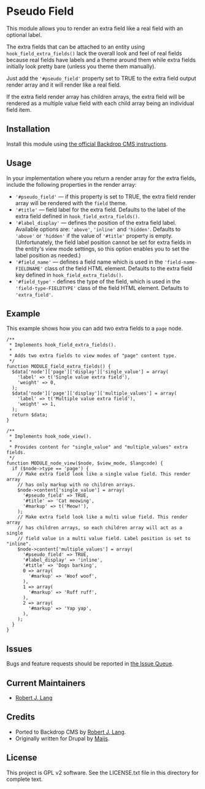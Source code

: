 Pseudo Field
============

This module allows you to render an extra field like a real field with an
optional label.

The extra fields that can be attached to an entity using
`hook_field_extra_fields()` lack the overall look and feel of real fields
because real fields have labels and a theme around them while extra fields
initially look pretty bare (unless you theme them manually).

Just add the `'#pseudo_field'` property set to TRUE to the extra field output
render array and it will render like a real field.

If the extra field render array has children arrays, the extra field will be
rendered as a multiple value field with each child array being an individual
field item.


Installation
------------

Install this module using [the official Backdrop CMS instructions](https://backdropcms.org/guide/modules).

Usage
-------------

In your implementation where you return a render array for the extra fields,
include the following properties in the render array:

- `'#pseudo_field'` — if this property is set to TRUE, the extra field render
array will be rendered with the `field` theme.
- `'#title'` — field label for the extra field. Defaults to the label of the
extra field defined in `hook_field_extra_fields()`.
- `'#label_display'` — defines the position of the extra field label. Available
options are: `'above'`, `'inline'` and `'hidden'`. Defaults to `'above'` or
`'hidden'` if the value of `'#title'` property is empty. (Unfortunately, the
field label position cannot be set for extra fields in the entity's view mode
settings, so this option enables you to set the label position as needed.)
- `'#field_name'` — defines a field name which is used in the
`'field-name-FIELDNAME'` class of the field HTML element. Defaults to the extra
field key defined in `hook_field_extra_fields()`.
- `'#field_type'` - defines the type of the field, which is used in the
`'field-type-FIELDTYPE'` class of the field HTML element. Defaults to
`'extra_field'`.

Example
-------

This example shows how you can add two extra fields to a `page` node.

```
/**
 * Implements hook_field_extra_fields().
 *
 * Adds two extra fields to view modes of "page" content type.
 */
function MODULE_field_extra_fields() {
  $data['node']['page']['display']['single_value'] = array(
    'label' => t('Single value extra field'),
    'weight' => 0,
  );
  $data['node']['page']['display']['multiple_values'] = array(
    'label' => t('Multiple value extra field'),
    'weight' => 1,
  );
  return $data;
}

/**
 * Implements hook_node_view().
 *
 * Provides content for "single_value" and "multiple_values" extra fields.
 */
function MODULE_node_view($node, $view_mode, $langcode) {
  if ($node->type == 'page') {
    // Make extra field look like a single value field. This render array
    // has only markup with no children arrays.
    $node->content['single_value'] = array(
      '#pseudo_field' => TRUE,
      '#title' => 'Cat meowing',
      '#markup' => t('Meow!'),
    );
    // Make extra field look like a multi value field. This render array
    // has children arrays, so each children array will act as a single
    // field value in a multi value field. Label position is set to "inline".
    $node->content['multiple_values'] = array(
      '#pseudo_field' => TRUE,
      '#label_display' => 'inline',
      '#title' => 'Dogs barking',
      0 => array(
        '#markup' => 'Woof woof',
      ),
      1 => array(
        '#markup' => 'Ruff ruff',
      ),
      2 => array(
        '#markup' => 'Yap yap',
      ),
    );
  }
}
```

Issues
------

Bugs and feature requests should be reported in [the Issue Queue](https://github.com/backdrop-contrib/pseudo_field/issues).

Current Maintainers
-------------------

- [Robert J. Lang](https://github.com/bugfolder)

Credits
-------

- Ported to Backdrop CMS by [Robert J. Lang](https://github.com/bugfolder).
- Originally written for Drupal by [Maijs](https://www.drupal.org/u/maijs).

License
-------

This project is GPL v2 software.
See the LICENSE.txt file in this directory for complete text.

